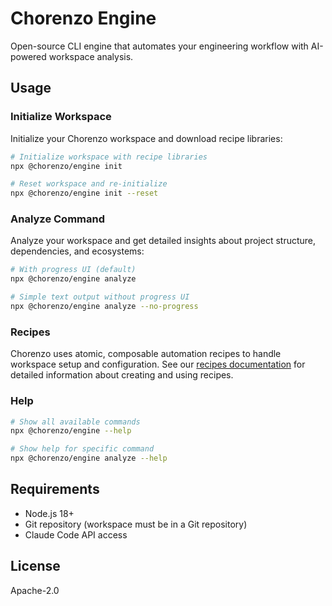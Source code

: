 # Chorenzo Engine

Open-source CLI engine that automates your engineering workflow with AI-powered workspace analysis.

## Usage

### Initialize Workspace

Initialize your Chorenzo workspace and download recipe libraries:

```bash
# Initialize workspace with recipe libraries
npx @chorenzo/engine init

# Reset workspace and re-initialize
npx @chorenzo/engine init --reset
```

### Analyze Command

Analyze your workspace and get detailed insights about project structure, dependencies, and ecosystems:

```bash
# With progress UI (default)
npx @chorenzo/engine analyze

# Simple text output without progress UI
npx @chorenzo/engine analyze --no-progress
```

### Recipes

Chorenzo uses atomic, composable automation recipes to handle workspace setup and configuration. See our [recipes documentation](docs/recipes.md) for detailed information about creating and using recipes.

### Help

```bash
# Show all available commands
npx @chorenzo/engine --help

# Show help for specific command
npx @chorenzo/engine analyze --help
```

## Requirements

- Node.js 18+ 
- Git repository (workspace must be in a Git repository)
- Claude Code API access

## License

Apache-2.0
